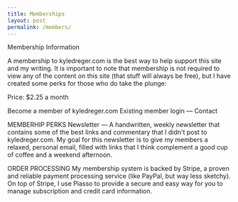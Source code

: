 ```yaml
---
title: Memberships
layout: post
permalink: /members/
---
```


Membership Information

A membership to kyledreger.com is the best way to help support this site and my writing. It is important to note that membership is not required to view any of the content on this site (that stuff will always be free), but I have created some perks for those who do take the plunge:

Price: $2.25 a month

Become a member of kyledreger.com
Existing member login — Contact

MEMBERHIP PERKS
Newsletter — A handwritten, weekly newsletter that contains some of the best links and commentary that I didn't post to kyledreger.com. My goal for this newsletter is to give my members a relaxed, personal email, filled with links that I think complement a good cup of coffee and a weekend afternoon.

ORDER PROCESSING
My membership system is backed by Stripe, a proven and reliable payment processing service (like PayPal, but way less sketchy). On top of Stripe, I use Plasso to provide a secure and easy way for you to manage subscription and credit card information.
